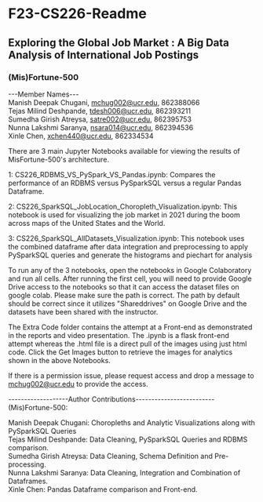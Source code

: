 # F23-CS226-Readme
## Exploring the Global Job Market : A Big Data Analysis of International Job Postings
### (Mis)Fortune-500

---Member Names---  
Manish Deepak Chugani, mchug002@ucr.edu, 862388066  
Tejas Milind Deshpande, tdesh006@ucr.edu, 862393211  
Sumedha Girish Atreysa, satre002@ucr.edu, 862395753  
Nunna Lakshmi Saranya, nsara014@ucr.edu, 862394536  
Xinle Chen, xchen440@ucr.edu, 862334534  

There are 3 main Jupyter Notebooks available for viewing the results of MisFortune-500's architecture.

1: CS226_RDBMS_VS_PySpark_VS_Pandas.ipynb: Compares the performance of an RDBMS versus PySparkSQL versus a regular Pandas Dataframe.

2: CS226_SparkSQL_JobLocation_Choropleth_Visualization.ipynb: This notebook is used for visualizing the job market in 2021 during the boom across 
   maps of the United States and the World.

3: CS226_SparkSQL_AllDatasets_Visualization.ipynb: This notebook uses the combined dataframe after data integration and preprocessing to apply 
   PySparkSQL queries and generate the histograms and piechart for analysis

To run any of the 3 notebooks, open the notebooks in Google Colaboratory and run all cells. After running the first cell, you will need to provide
Google Drive access to the notebooks so that it can access the dataset files on google colab. Please make sure the path is correct.
The path by default should be correct since it utilizes "Shareddrives" on Google Drive and the datasets have been shared with the instructor.

The Extra Code folder contains the attempt at a Front-end as demonstrated in the reports and video presentation.
The .ipynb is a flask front-end attempt whereas the .html file is a direct pull of the images using just html code.
Click the Get Images button to retrieve the images for analytics shown in the above Notebooks.

If there is a permission issue, please request access and drop a message to mchug002@ucr.edu to provide the access.

-------------------Author Contributions-------------------------  
(Mis)Fortune-500:  
  
Manish Deepak Chugani: Choropleths and Analytic Visualizations along with PySparkSQL Queries  
Tejas Milind Deshpande: Data Cleaning, PySparkSQL Queries and RDBMS comparison.  
Sumedha Girish Atreysa: Data Cleaning, Schema Definition and Pre-processing.  
Nunna Lakshmi Saranya: Data Cleaning, Integration and Combination of Dataframes.  
Xinle Chen: Pandas Dataframe comparison and Front-end.  
